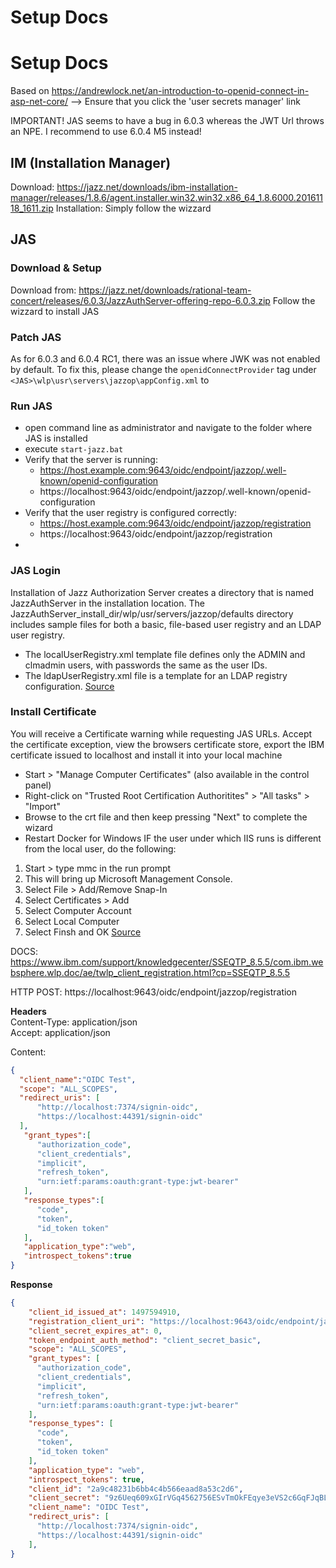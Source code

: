 ﻿Setup Docs
================

# Setup Docs
Based on https://andrewlock.net/an-introduction-to-openid-connect-in-asp-net-core/
--> Ensure that you click the 'user secrets manager' link

IMPORTANT! JAS seems to have a bug in 6.0.3 whereas the JWT Url throws an NPE. I recommend to use 6.0.4 M5 instead!

## IM (Installation Manager)
Download: https://jazz.net/downloads/ibm-installation-manager/releases/1.8.6/agent.installer.win32.win32.x86_64_1.8.6000.20161118_1611.zip
Installation: Simply follow the wizzard

## JAS
### Download & Setup
Download from: https://jazz.net/downloads/rational-team-concert/releases/6.0.3/JazzAuthServer-offering-repo-6.0.3.zip
Follow the wizzard to install JAS

### Patch JAS
As for 6.0.3 and 6.0.4 RC1, there was an issue where JWK was not enabled by default. To fix this, please change the `openidConnectProvider` tag under `<JAS>\wlp\usr\servers\jazzop\appConfig.xml` to

> <openidConnectProvider id="jazzop" oauthProviderRef="JazzOP"
sessionManaged="true" signatureAlgorithm="RS256" jwkEnabled="true"/>

### Run JAS
 - open command line as administrator and navigate to the folder where JAS is installed
 - execute `start-jazz.bat`
 - Verify that the server is running:
	- https://host.example.com:9643/oidc/endpoint/jazzop/.well-known/openid-configuration
	- https://localhost:9643/oidc/endpoint/jazzop/.well-known/openid-configuration
 - Verify that the user registry is configured correctly:
	- https://host.example.com:9643/oidc/endpoint/jazzop/registration
	- https://localhost:9643/oidc/endpoint/jazzop/registration
 - 

### JAS Login
Installation of Jazz Authorization Server creates a directory that is named JazzAuthServer in the installation location. The JazzAuthServer_install_dir/wlp/usr/servers/jazzop/defaults directory includes sample files for both a basic, file-based user registry and an LDAP user registry.
 - The localUserRegistry.xml template file defines only the ADMIN and clmadmin users, with passwords the same as the user IDs.
 - The ldapUserRegistry.xml file is a template for an LDAP registry configuration.
[Source](https://www.ibm.com/support/knowledgecenter/SSJJ9R_6.0.1/com.ibm.jazz.install.doc/topics/t_jsasso_jas_user_mgmt.html)

### Install Certificate
 You will receive a Certificate warning while requesting JAS URLs. Accept the certificate exception, view the browsers certificate store, export the IBM certificate issued to localhost and install it into your local machine
 - Start > "Manage Computer Certificates" (also available in the control panel)
 - Right-click on "Trusted Root Certification Authoritites" > "All tasks" > "Import"
 - Browse to the crt file and then keep pressing "Next" to complete the wizard
 - Restart Docker for Windows
IF the user under which IIS runs is different from the local user, do the following:
1. Start > type mmc in the run prompt
2. This will bring up Microsoft Management Console.
3. Select File > Add/Remove Snap-In
4. Select Certificates > Add
5. Select Computer Account
6. Select Local Computer
7. Select Finsh and OK
[Source](https://answers.microsoft.com/en-us/windows/forum/windows_xp-security/certmgrmsc-add-certificate-for-all-users-on-a/8992e277-9ab8-439b-8559-226ae9518ea0)

DOCS:
https://www.ibm.com/support/knowledgecenter/SSEQTP_8.5.5/com.ibm.websphere.wlp.doc/ae/twlp_client_registration.html?cp=SSEQTP_8.5.5

HTTP POST:
https://localhost:9643/oidc/endpoint/jazzop/registration

**Headers**<br/>
Content-Type: application/json<br/>
Accept: application/json<br/>

Content:
```json
{ 
  "client_name":"OIDC Test",
  "scope": "ALL_SCOPES",
  "redirect_uris": [ 
      "http://localhost:7374/signin-oidc",
      "https://localhost:44391/signin-oidc"
  ],
   "grant_types":[
      "authorization_code",
      "client_credentials",
      "implicit",
      "refresh_token",
      "urn:ietf:params:oauth:grant-type:jwt-bearer"
   ],
   "response_types":[
      "code",
      "token",
      "id_token token"
   ],
   "application_type":"web",
   "introspect_tokens":true
}
```

**Response**
```json
{
	"client_id_issued_at": 1497594910,
	"registration_client_uri": "https://localhost:9643/oidc/endpoint/jazzop/registration/2a9c2623bde844c4b446e48d8a53c296",
	"client_secret_expires_at": 0,
	"token_endpoint_auth_method": "client_secret_basic",
	"scope": "ALL_SCOPES",
	"grant_types": [
	  "authorization_code",
	  "client_credentials",
	  "implicit",
	  "refresh_token",
	  "urn:ietf:params:oauth:grant-type:jwt-bearer"
	],
	"response_types": [
	  "code",
	  "token",
	  "id_token token"
	],
	"application_type": "web",
	"introspect_tokens": true,
	"client_id": "2a9c48231b6bb4c4b566eaad8a53c2d6",
	"client_secret": "9z6Ueq609xGIrVGq4562756ESvTmOkFEqye3eVS2c6GqFJqBLUrVbHFcVP88X",
	"client_name": "OIDC Test",
	"redirect_uris": [
	  "http://localhost:7374/signin-oidc",
	  "https://localhost:44391/signin-oidc"
	],
}
```